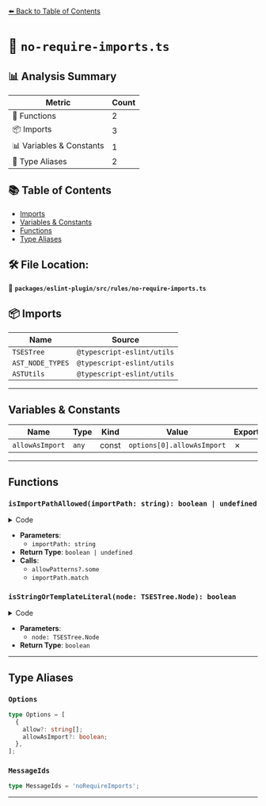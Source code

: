 [⬅️ Back to Table of Contents](../../../../index.md)

# 📄 `no-require-imports.ts`

## 📊 Analysis Summary

| Metric | Count |
|--------|-------|
| 🔧 Functions | 2 |
| 📦 Imports | 3 |
| 📊 Variables & Constants | 1 |
| 📑 Type Aliases | 2 |

## 📚 Table of Contents

- [Imports](#imports)
- [Variables & Constants](#variables-constants)
- [Functions](#functions)
- [Type Aliases](#type-aliases)

## 🛠️ File Location:
📂 **`packages/eslint-plugin/src/rules/no-require-imports.ts`**

## 📦 Imports

| Name | Source |
|------|--------|
| `TSESTree` | `@typescript-eslint/utils` |
| `AST_NODE_TYPES` | `@typescript-eslint/utils` |
| `ASTUtils` | `@typescript-eslint/utils` |


---

## Variables & Constants

| Name | Type | Kind | Value | Exported |
|------|------|------|-------|----------|
| `allowAsImport` | `any` | const | `options[0].allowAsImport` | ✗ |


---

## Functions

### `isImportPathAllowed(importPath: string): boolean | undefined`

<details><summary>Code</summary>

```ts
function isImportPathAllowed(importPath: string): boolean | undefined {
      return allowPatterns?.some(pattern => importPath.match(pattern));
    }
```
</details>

- **Parameters**:
  - `importPath: string`
- **Return Type**: `boolean | undefined`
- **Calls**:
  - `allowPatterns?.some`
  - `importPath.match`
### `isStringOrTemplateLiteral(node: TSESTree.Node): boolean`

<details><summary>Code</summary>

```ts
function isStringOrTemplateLiteral(node: TSESTree.Node): boolean {
      return (
        (node.type === AST_NODE_TYPES.Literal &&
          typeof node.value === 'string') ||
        node.type === AST_NODE_TYPES.TemplateLiteral
      );
    }
```
</details>

- **Parameters**:
  - `node: TSESTree.Node`
- **Return Type**: `boolean`

---

## Type Aliases

### `Options`

```ts
type Options = [
  {
    allow?: string[];
    allowAsImport?: boolean;
  },
];
```

### `MessageIds`

```ts
type MessageIds = 'noRequireImports';
```


---